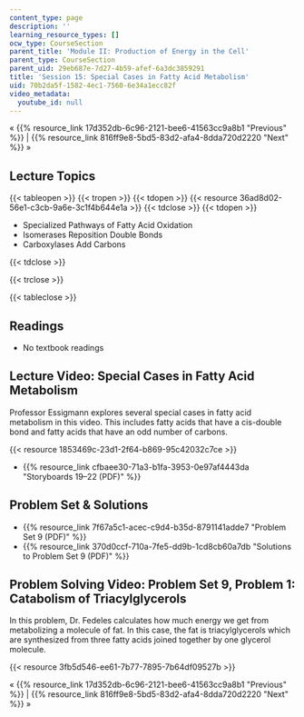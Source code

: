 ```yaml
---
content_type: page
description: ''
learning_resource_types: []
ocw_type: CourseSection
parent_title: 'Module II: Production of Energy in the Cell'
parent_type: CourseSection
parent_uid: 29eb687e-7d27-4b59-afef-6a3dc3859291
title: 'Session 15: Special Cases in Fatty Acid Metabolism'
uid: 70b2da5f-1582-4ec1-7560-6e34a1ecc82f
video_metadata:
  youtube_id: null
---
```


« {{% resource_link 17d352db-6c96-2121-bee6-41563cc9a8b1 "Previous" %}} | {{% resource_link 816ff9e8-5bd5-83d2-afa4-8dda720d2220 "Next" %}} »

Lecture Topics
--------------

{{< tableopen >}}
{{< tropen >}}
{{< tdopen >}}
{{< resource 36ad8d02-56e1-c3cb-9a6e-3c1f4b644e1a >}}
{{< tdclose >}}
{{< tdopen >}}


*   Specialized Pathways of Fatty Acid Oxidation
*   Isomerases Reposition Double Bonds
*   Carboxylases Add Carbons


{{< tdclose >}}

{{< trclose >}}

{{< tableclose >}}

Readings
--------

*   No textbook readings

Lecture Video: Special Cases in Fatty Acid Metabolism
-----------------------------------------------------

Professor Essigmann explores several special cases in fatty acid metabolism in this video. This includes fatty acids that have a cis-double bond and fatty acids that have an odd number of carbons.

{{< resource 1853469c-23d1-2f64-b869-95c42032c7ce >}}

*   {{% resource_link cfbaee30-71a3-b1fa-3953-0e97af4443da "Storyboards 19–22 (PDF)" %}}

Problem Set & Solutions
-----------------------

*   {{% resource_link 7f67a5c1-acec-c9d4-b35d-8791141adde7 "Problem Set 9 (PDF)" %}}
*   {{% resource_link 370d0ccf-710a-7fe5-dd9b-1cd8cb60a7db "Solutions to Problem Set 9 (PDF)" %}}

Problem Solving Video: Problem Set 9, Problem 1: Catabolism of Triacylglycerols
-------------------------------------------------------------------------------

In this problem, Dr. Fedeles calculates how much energy we get from metabolizing a molecule of fat. In this case, the fat is triacylglycerols which are synthesized from three fatty acids joined together by one glycerol molecule.

{{< resource 3fb5d546-ee61-7b77-7895-7b64df09527b >}}

« {{% resource_link 17d352db-6c96-2121-bee6-41563cc9a8b1 "Previous" %}} | {{% resource_link 816ff9e8-5bd5-83d2-afa4-8dda720d2220 "Next" %}} »